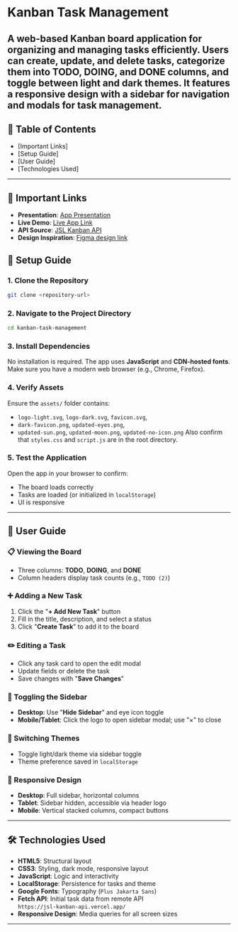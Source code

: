 # Kanban Task Management
A **web-based Kanban board application** for organizing and managing tasks efficiently. Users can create, update, and delete tasks, categorize them into **TODO**, **DOING**, and **DONE** columns, and toggle between **light and dark themes**. It features a **responsive design** with a sidebar for navigation and modals for task management.
---
## 📑 Table of Contents
- [Important Links]
- [Setup Guide]  
- [User Guide] 
- [Technologies Used]
---

## 🔗 Important Links
- **Presentation**: [App Presentation](https://www.veed.io/view/fafdb4f6-bf56-489f-99ea-67e9ad67b4c1?panel=share)
- **Live Demo**: [Live App Link](https://kanbanboardtaskmanager.netlify.app/)
- **API Source**: [JSL Kanban API](https://jsl-kanban-api.vercel.app/)
- **Design Inspiration**: [Figma design link](https://www.figma.com/design/y7bFCUYL5ZHfPeojACBXg2/Challenges-%7C-JSL?node-id=6033-11092&t=mAqn98yM0oisQ0Hf-0)

## 🚀 Setup Guide
### 1. Clone the Repository
```bash
git clone <repository-url>
```
### 2. Navigate to the Project Directory
```bash
cd kanban-task-management
```
### 3. Install Dependencies
No installation is required. The app uses **JavaScript** and **CDN-hosted fonts**. Make sure you have a modern web browser (e.g., Chrome, Firefox).
### 4. Verify Assets
Ensure the `assets/` folder contains:
- `logo-light.svg`, `logo-dark.svg`, `favicon.svg`,  
- `dark-favicon.png`, `updated-eyes.png`,  
- `updated-sun.png`, `updated-moon.png`, `updated-no-icon.png`
Also confirm that `styles.css` and `script.js` are in the root directory.
### 5. Test the Application
Open the app in your browser to confirm:
- The board loads correctly
- Tasks are loaded (or initialized in `localStorage`)
- UI is responsive
---
## 🧭 User Guide
### 📋 Viewing the Board
- Three columns: **TODO**, **DOING**, and **DONE**
- Column headers display task counts (e.g., `TODO (2)`)
### ➕ Adding a New Task
1. Click the "**+ Add New Task**" button
2. Fill in the title, description, and select a status
3. Click "**Create Task**" to add it to the board
### ✏️ Editing a Task
- Click any task card to open the edit modal
- Update fields or delete the task
- Save changes with "**Save Changes**"
### 🧭 Toggling the Sidebar
- **Desktop**: Use "**Hide Sidebar**" and eye icon toggle
- **Mobile/Tablet**: Click the logo to open sidebar modal; use "×" to close
### 🌙 Switching Themes
- Toggle light/dark theme via sidebar toggle
- Theme preference saved in `localStorage`
### 📱 Responsive Design
- **Desktop**: Full sidebar, horizontal columns
- **Tablet**: Sidebar hidden, accessible via header logo
- **Mobile**: Vertical stacked columns, compact buttons
---
## 🛠 Technologies Used
- **HTML5**: Structural layout
- **CSS3**: Styling, dark mode, responsive layout
- **JavaScript**: Logic and interactivity
- **LocalStorage**: Persistence for tasks and theme
- **Google Fonts**: Typography (`Plus Jakarta Sans`)
- **Fetch API**: Initial task data from remote API  
  `https://jsl-kanban-api.vercel.app/`
- **Responsive Design**: Media queries for all screen sizes
---
